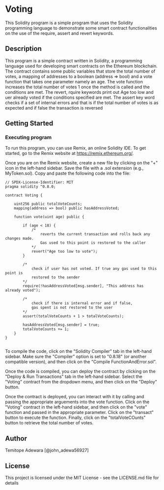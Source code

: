 
# Voting

This Solidity program is a simple program that uses the Solidity programming language to demonstrate some smart contract functionalities on the use of the require, assert and revert keywords.

## Description

This program is a simple contract written in Solidity, a programming language used for developing smart contracts on the Ethereum blockchain. The contract contains some public variables that store the total number of votes, a mapping of addresses to a boolean (address => bool) and a vote function that takes one parameter namely an age.
The vote function increases the total number of votes 1 once the method is called and the conditions are met. 
The revert, rquire keywords print out Age too low and uer already voted if the conditions specified are met.
The assert key word checks if a set of internal errors and that is if the total number of votes is 
as expected and if false the transaction is reversed

## Getting Started

### Executing program

To run this program, you can use Remix, an online Solidity IDE. To get started, go to the Remix website at https://remix.ethereum.org/.

Once you are on the Remix website, create a new file by clicking on the "+" icon in the left-hand sidebar. Save the file with a .sol extension (e.g., MyToken.sol). Copy and paste the following code into the file:

```solidity
// SPDX-License-Identifier: MIT
pragma solidity ^0.8.0;

contract Voting {

    uint256 public totalVoteCounts;
    mapping(address => bool) public hasAddressVoted;

    function vote(uint age) public {

        if (age < 18) {
            /*   
                reverts the current transaction and rolls back any changes made. 
                Gas used to this point is restored to the caller
            */
            revert("Age too low to vote");
        }
        
        /* 
            check if user has not voted. If true any gas used to this point is
            restored to the sender
        */
        require(!hasAddressVoted[msg.sender], "This address has already voted");
        
        /* 
            check if there is internal error and if false, 
            gas spent is not restored to the user 
        */
        assert(totalVoteCounts + 1 > totalVoteCounts);
        
        hasAddressVoted[msg.sender] = true;
        totalVoteCounts += 1;
    }
}


```

To compile the code, click on the "Solidity Compiler" tab in the left-hand sidebar. Make sure the "Compiler" option is set to "0.8.18" (or another compatible version), and then click on the "Compile FunctionAndError.sol".

Once the code is compiled, you can deploy the contract by clicking on the "Deploy & Run Transactions" tab in the left-hand sidebar. Select the "Voting" contract from the dropdown menu, and then click on the "Deploy" button.

Once the contract is deployed, you can interact with it by calling and passing the appropriate arguements into the vote function. Click on the "Voting" contract in the left-hand sidebar, and then click on the "vote"  function and passed in the appropriate parameter. Click on the "transact" button to execute the function. Finally, click on the "totalVoteCOunts" button to retrieve the total number of votes.

## Author

Temitope Adewara 
[@john_adewa56927]


## License

This project is licensed under the MIT License - see the LICENSE.md file for details
